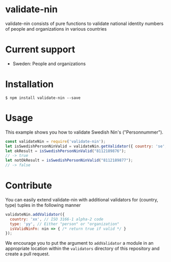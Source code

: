 # validate-nin

validate-nin consists of pure functions to validate national identity numbers of people and organizations in various countries

# Current support
- Sweden: People and organizations

# Installation
```
$ npm install validate-nin --save
```

# Usage
This example shows you how to validate Swedish Nin's ("Personnummer").
```js
const validateNin = require('validate-nin');
let isSwedishPersonNinValid = validateNin.getValidator({ country: 'se', type: 'person'});
let okResult = isSwedishPersonNinValid("8112189876");
// -> true
let notOkResult = isSwedishPersonNinValid("8112189877");
// -> false
```

# Contribute
You can easily extend validate-nin with additional validators for (country, type) tuples in the following manner
```js
validateNin.addValidator({
  country: 'xx', // ISO 3166-1 alpha-2 code
  type: 'yy', // Either "person" or "organization"
  isValidNinFn: nin => { /* return true if valid */ }
});
```

We encourage you to put the argument to `addValidator` a module in an appropriate location within the `validators`
directory of this repository and create a pull request.
